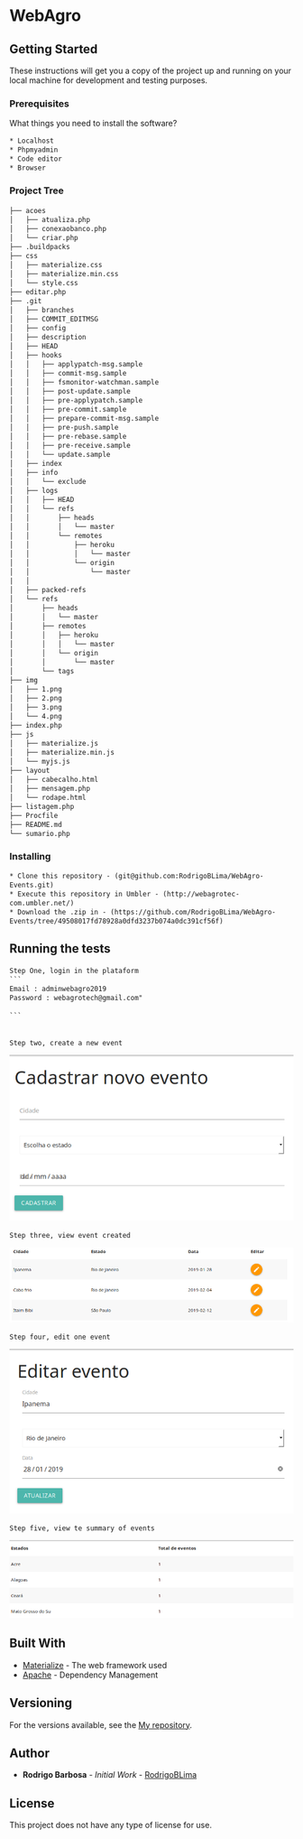 # WebAgro



## Getting Started

These instructions will get you a copy of the project up and running on your local machine for development and testing purposes.

### Prerequisites

What things you need to install the software?

```
* Localhost
* Phpmyadmin
* Code editor
* Browser
```

### Project Tree

```
├── acoes
│   ├── atualiza.php
│   ├── conexaobanco.php
│   └── criar.php
├── .buildpacks
├── css
│   ├── materialize.css
│   ├── materialize.min.css
│   └── style.css
├── editar.php
├── .git
│   ├── branches
│   ├── COMMIT_EDITMSG
│   ├── config
│   ├── description
│   ├── HEAD
│   ├── hooks
│   │   ├── applypatch-msg.sample
│   │   ├── commit-msg.sample
│   │   ├── fsmonitor-watchman.sample
│   │   ├── post-update.sample
│   │   ├── pre-applypatch.sample
│   │   ├── pre-commit.sample
│   │   ├── prepare-commit-msg.sample
│   │   ├── pre-push.sample
│   │   ├── pre-rebase.sample
│   │   ├── pre-receive.sample
│   │   └── update.sample
│   ├── index
│   ├── info
│   │   └── exclude
│   ├── logs
│   │   ├── HEAD
│   │   └── refs
│   │       ├── heads
│   │       │   └── master
│   │       └── remotes
│   │           ├── heroku
│   │           │   └── master
│   │           └── origin
│   │               └── master
|   │
│   ├── packed-refs
│   └── refs
│       ├── heads
│       │   └── master
│       ├── remotes
│       │   ├── heroku
│       │   │   └── master
│       │   └── origin
│       │       └── master
│       └── tags
├── img
│   ├── 1.png
│   ├── 2.png
│   ├── 3.png
│   └── 4.png
├── index.php
├── js
│   ├── materialize.js
│   ├── materialize.min.js
│   └── myjs.js
├── layout
│   ├── cabecalho.html
│   ├── mensagem.php
│   └── rodape.html
├── listagem.php
├── Procfile
├── README.md
└── sumario.php

```

### Installing

```
* Clone this repository - (git@github.com:RodrigoBLima/WebAgro-Events.git)
* Execute this repository in Umbler - (http://webagrotec-com.umbler.net/)
* Download the .zip in - (https://github.com/RodrigoBLima/WebAgro-Events/tree/49508017fd78928a0dfd3237b074a0dc391cf56f)

```


## Running the tests

    Step One, login in the plataform
    ```
    Email : adminwebagro2019
    Password : webagrotech@gmail.com"

    ```


    Step two, create a new event
![Imagem relacionada com a criação de um evento](img/1.png)

    Step three, view event created
![Imagem relacionada com a visualização de um evento criado](img/2.png)

    Step four, edit one event
![Imagem relacionada a edição de um evento](img/3.png)

    Step five, view te summary of events
![Imagem relacionada a listagem do sumário de eventos](img/4.png)

## Built With

* [Materialize](https://materializecss.com/getting-started.html) - The web framework used
* [Apache](https://www.apache.org/) - Dependency Management

## Versioning

For the versions available, see the [My repository](https://github.com/RodrigoBLima).


## Author

* **Rodrigo Barbosa** - *Initial Work* - [RodrigoBLima](https://github.com/RodrigoBLima)

## License

This project does not have any type of license for use.
